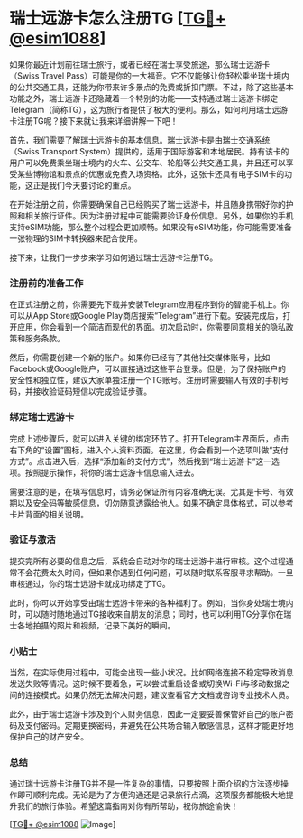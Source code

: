 # 瑞士远游卡怎么注册TG [[TG💪+ @esim1088](https://t.me/s/esim1088)]

如果你最近计划前往瑞士旅行，或者已经在瑞士享受旅途，那么瑞士远游卡（Swiss Travel Pass）可能是你的一大福音。它不仅能够让你轻松乘坐瑞士境内的公共交通工具，还能为你带来许多景点的免费或折扣门票。不过，除了这些基本功能之外，瑞士远游卡还隐藏着一个特别的功能——支持通过瑞士远游卡绑定Telegram（简称TG），这为旅行者提供了极大的便利。那么，如何利用瑞士远游卡注册TG呢？接下来就让我来详细讲解一下吧！

首先，我们需要了解瑞士远游卡的基本信息。瑞士远游卡是由瑞士交通系统（Swiss Transport System）提供的，适用于国际游客和本地居民。持有该卡的用户可以免费乘坐瑞士境内的火车、公交车、轮船等公共交通工具，并且还可以享受某些博物馆和景点的优惠或免费入场资格。此外，这张卡还具有电子SIM卡的功能，这正是我们今天要讨论的重点。

在开始注册之前，你需要确保自己已经购买了瑞士远游卡，并且随身携带好你的护照和相关旅行证件。因为注册过程中可能需要验证身份信息。另外，如果你的手机支持eSIM功能，那么整个过程会更加顺畅。如果没有eSIM功能，你可能需要准备一张物理的SIM卡转换器来配合使用。

接下来，让我们一步步来学习如何通过瑞士远游卡注册TG。

### 注册前的准备工作

在正式注册之前，你需要先下载并安装Telegram应用程序到你的智能手机上。你可以从App Store或Google Play商店搜索“Telegram”进行下载。安装完成后，打开应用，你会看到一个简洁而现代的界面。初次启动时，你需要同意相关的隐私政策和服务条款。

然后，你需要创建一个新的账户。如果你已经有了其他社交媒体账号，比如Facebook或Google账户，可以直接通过这些平台登录。但是，为了保持账户的安全性和独立性，建议大家单独注册一个TG账号。注册时需要输入有效的手机号码，并接收验证码短信以完成验证步骤。

### 绑定瑞士远游卡

完成上述步骤后，就可以进入关键的绑定环节了。打开Telegram主界面后，点击右下角的“设置”图标，进入个人资料页面。在这里，你会看到一个选项叫做“支付方式”。点击进入后，选择“添加新的支付方式”，然后找到“瑞士远游卡”这一选项。按照提示操作，将你的瑞士远游卡信息输入进去。

需要注意的是，在填写信息时，请务必保证所有内容准确无误。尤其是卡号、有效期以及安全码等敏感信息，切勿随意透露给他人。如果不确定具体格式，可以参考卡片背面的相关说明。

### 验证与激活

提交完所有必要的信息之后，系统会自动对你的瑞士远游卡进行审核。这个过程通常不会花费太久时间，但如果你遇到任何问题，可以随时联系客服寻求帮助。一旦审核通过，你的瑞士远游卡就成功绑定了TG。

此时，你可以开始享受由瑞士远游卡带来的各种福利了。例如，当你身处瑞士境内时，可以随时随地通过TG接收来自朋友的消息；同时，也可以利用TG分享你在瑞士各地拍摄的照片和视频，记录下美好的瞬间。

### 小贴士

当然，在实际使用过程中，可能会出现一些小状况。比如网络连接不稳定导致消息发送失败等情况。这时候不要着急，可以尝试重启设备或切换Wi-Fi与移动数据之间的连接模式。如果仍然无法解决问题，建议查看官方文档或咨询专业技术人员。

此外，由于瑞士远游卡涉及到个人财务信息，因此一定要妥善保管好自己的账户密码及支付密码。定期更换密码，并避免在公共场合输入敏感信息，这样才能更好地保护自己的财产安全。

### 总结

通过瑞士远游卡注册TG并不是一件复杂的事情，只要按照上面介绍的方法逐步操作即可顺利完成。无论是为了方便沟通还是记录旅行点滴，这项服务都能极大地提升我们的旅行体验。希望这篇指南对你有所帮助，祝你旅途愉快！

[[TG💪+ @esim1088](https://t.me/s/esim1088) ![Image](https://i.postimg.cc/4NQfJmqS/Snipaste-2025-05-13-00-14-12.png)]